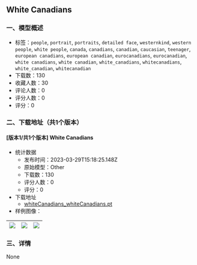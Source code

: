 ## White Canadians
### 一、模型概述

- 标签：`people`, `portrait`, `portraits`, `detailed face`, `westernkind`, `western people`, `white people`, `canada`, `canadians`, `canadian`, `caucasian`, `teenager`, `european canadians`, `european canadian`, `eurocanadians`, `eurocanadian`, `white canadians`, `white canadian`, `white_canadians`, `whitecanadians`, `white_canadian`, `whitecanadian`
- 下载数：130
- 收藏人数：30
- 评论人数：0
- 评分人数：0
- 评分：0

### 二、下载地址（共1个版本）

#### [版本1/共1个版本] White Canadians

- 统计数据
  - 发布时间：2023-03-29T15:18:25.148Z
  - 原始模型：Other
  - 下载数：130
  - 评分人数：0
  - 评分：0
- 下载地址
  - [whiteCanadians_whiteCanadians.pt](https://civitai.com/api/download/models/31344)
- 样例图像：

| <img src="https://image.civitai.com/xG1nkqKTMzGDvpLrqFT7WA/d601296e-d495-4314-31e6-6df02d772100/width=450/356542.jpeg" /> | <img src="https://image.civitai.com/xG1nkqKTMzGDvpLrqFT7WA/e83b2126-f8be-4f05-ef53-5654da92d500/width=450/356544.jpeg" /> | <img src="https://image.civitai.com/xG1nkqKTMzGDvpLrqFT7WA/6109b25a-3cae-4972-ac0c-c64a86906700/width=450/356543.jpeg" /> |
| ---- | ---- | ---- |


### 三、详情
None
